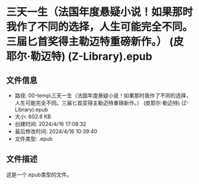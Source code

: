 ﻿# 三天一生（法国年度悬疑小说！如果那时我作了不同的选择，人生可能完全不同。三届匕首奖得主勒迈特重磅新作。） (皮耶尔·勒迈特) (Z-Library).epub

## 文件信息
- 路径: 00-temp\三天一生（法国年度悬疑小说！如果那时我作了不同的选择，人生可能完全不同。三届匕首奖得主勒迈特重磅新作。） (皮耶尔·勒迈特) (Z-Library).epub
- 大小: 602.8 KB
- 创建时间: 2024/4/16 17:08:32
- 最后修改时间: 2024/4/16 10:39:40
- 文件类型: .epub

## 文件描述
这是一个.epub类型的文件。

